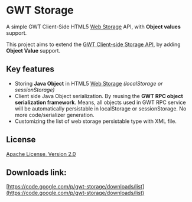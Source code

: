 # GWT Storage

A simple GWT Client-Side HTML5 [Web Storage](http://www.w3.org/TR/webstorage/) API, with **Object values** support.

This project aims to extend the [GWT Client-side Storage API](http://www.gwtproject.org/doc/latest/DevGuideHtml5Storage.html), by adding **Object Value** support.


## Key features
  * Storing **Java Object** in HTML5 [Web Storage](http://www.w3.org/TR/webstorage/) _(localStorage or sessionStorage)_
  * Client side Java Object serialization. By reusing the **GWT RPC object serialization framework**. Means, all objects used in GWT RPC service will be automatically persistable in localStorage or sessionStorage. No more code/serializer generation.
  * Customizing the list of web storage persistable type with XML file.


## License
  [Apache License, Version 2.0](http://www.apache.org/licenses/LICENSE-2.0)


## Downloads link:
  [https://code.google.com/p/gwt-storage/downloads/list](https://code.google.com/p/gwt-storage/downloads/list)



